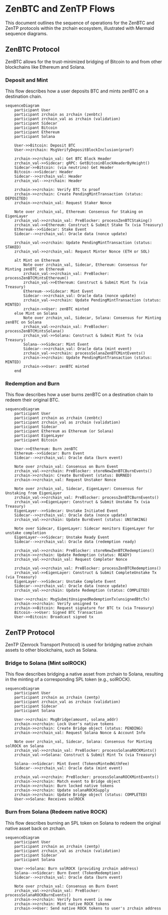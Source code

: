 # ZenBTC and ZenTP Flows

This document outlines the sequence of operations for the ZenBTC and ZenTP protocols within the zrchain ecosystem, illustrated with Mermaid sequence diagrams.

## ZenBTC Protocol

ZenBTC allows for the trust-minimized bridging of Bitcoin to and from other blockchains like Ethereum and Solana.

### Deposit and Mint

This flow describes how a user deposits BTC and mints zenBTC on a destination chain.

```mermaid
sequenceDiagram
    participant User
    participant zrchain as zrchain (zenbtc)
    participant zrchain_val as zrchain (validation)
    participant Sidecar
    participant Bitcoin
    participant Ethereum
    participant Solana

    User->>Bitcoin: Deposit BTC
    User->>zrchain: MsgVerifyDepositBlockInclusion(proof)

    zrchain->>zrchain_val: Get BTC Block Header
    zrchain_val->>Sidecar: gRPC: GetBitcoinBlockHeaderByHeight()
    Sidecar->>Bitcoin: (via neutrino) Get Header
    Bitcoin-->>Sidecar: Header
    Sidecar-->>zrchain_val: Header
    zrchain_val-->>zrchain: Header

    zrchain->>zrchain: Verify BTC tx proof
    zrchain->>zrchain: Create PendingMintTransaction (status: DEPOSITED)
    zrchain->>zrchain_val: Request Staker Nonce

    Note over zrchain_val, Ethereum: Consensus for Staking on EigenLayer
    zrchain_val->>zrchain_val: PreBlocker: processZenBTCStaking()
    zrchain_val->>Ethereum: Construct & Submit Stake Tx (via Treasury)
    Ethereum-->>Sidecar: Stake Event
    Sidecar-->>zrchain_val: Oracle data (nonce update)

    zrchain_val->>zrchain: Update PendingMintTransaction (status: STAKED)
    zrchain_val->>zrchain_val: Request Minter Nonce (ETH or SOL)

    alt Mint on Ethereum
        Note over zrchain_val, Sidecar, Ethereum: Consensus for Minting zenBTC on Ethereum
        zrchain_val->>zrchain_val: PreBlocker: processZenBTCMintsEthereum()
        zrchain_val->>Ethereum: Construct & Submit Mint Tx (via Treasury)
        Ethereum-->>Sidecar: Mint Event
        Sidecar-->>zrchain_val: Oracle data (nonce update)
        zrchain_val->>zrchain: Update PendingMintTransaction (status: MINTED)
        zrchain->>User: zenBTC minted
    else Mint on Solana
        Note over zrchain_val, Sidecar, Solana: Consensus for Minting zenBTC on Solana
        zrchain_val->>zrchain_val: PreBlocker: processZenBTCMintsSolana()
        zrchain_val->>Solana: Construct & Submit Mint Tx (via Treasury)
        Solana-->>Sidecar: Mint Event
        Sidecar-->>zrchain_val: Oracle data (mint event)
        zrchain_val->>zrchain: processSolanaZenBTCMintEvents()
        zrchain->>zrchain: Update PendingMintTransaction (status: MINTED)
        zrchain->>User: zenBTC minted
    end
```

### Redemption and Burn

This flow describes how a user burns zenBTC on a destination chain to redeem their original BTC.

```mermaid
sequenceDiagram
    participant User
    participant zrchain as zrchain (zenbtc)
    participant zrchain_val as zrchain (validation)
    participant Sidecar
    participant Ethereum as Ethereum (or Solana)
    participant EigenLayer
    participant Bitcoin

    User->>Ethereum: Burn zenBTC
    Ethereum-->>Sidecar: Burn Event
    Sidecar-->>zrchain_val: Oracle data (burn event)

    Note over zrchain_val: Consensus on Burn Event
    zrchain_val->>zrchain: PreBlocker: storeNewZenBTCBurnEvents()
    zrchain->>zrchain: Create BurnEvent (status: BURNED)
    zrchain->>zrchain_val: Request Unstaker Nonce

    Note over zrchain_val, Sidecar, EigenLayer: Consensus for Unstaking from EigenLayer
    zrchain_val->>zrchain_val: PreBlocker: processZenBTCBurnEvents()
    zrchain_val->>EigenLayer: Construct & Submit Unstake Tx (via Treasury)
    EigenLayer-->>Sidecar: Unstake Initiated Event
    Sidecar-->>zrchain_val: Oracle data (nonce update)
    zrchain_val->>zrchain: Update BurnEvent (status: UNSTAKING)

    Note over Sidecar, EigenLayer: Sidecar monitors EigenLayer for unstake completion
    EigenLayer-->>Sidecar: Unstake Ready Event
    Sidecar-->>zrchain_val: Oracle data (redemption ready)

    zrchain_val->>zrchain: PreBlocker: storeNewZenBTCRedemptions()
    zrchain->>zrchain: Update Redemption (status: READY)
    zrchain_val->>zrchain_val: Request Completer Nonce

    zrchain_val->>zrchain_val: PreBlocker: processZenBTCRedemptions()
    zrchain_val->>EigenLayer: Construct & Submit CompleteUnstake Tx (via Treasury)
    EigenLayer-->>Sidecar: Unstake Complete Event
    Sidecar-->>zrchain_val: Oracle data (nonce update)
    zrchain_val->>zrchain: Update Redemption (status: COMPLETED)

    User->>zrchain: MsgSubmitUnsignedRedemptionTx(unsignedBtcTx)
    zrchain->>zrchain: Verify unsigned tx
    zrchain->>Bitcoin: Request signature for BTC tx (via Treasury)
    Bitcoin-->>User: Signed BTC Transaction
    User->>Bitcoin: Broadcast signed tx
```

## ZenTP Protocol

ZenTP (Zenrock Transport Protocol) is used for bridging native zrchain assets to other blockchains, such as Solana.

### Bridge to Solana (Mint solROCK)

This flow describes bridging a native asset from zrchain to Solana, resulting in the minting of a corresponding SPL token (e.g., solROCK).

```mermaid
sequenceDiagram
    participant User
    participant zrchain as zrchain (zentp)
    participant zrchain_val as zrchain (validation)
    participant Sidecar
    participant Solana

    User->>zrchain: MsgBridge(amount, solana_addr)
    zrchain->>zrchain: Lock User's native tokens
    zrchain->>zrchain: Create Bridge object (status: PENDING)
    zrchain->>zrchain_val: Request Solana Nonce & Account Info

    Note over zrchain_val, Sidecar, Solana: Consensus for Minting solROCK on Solana
    zrchain_val->>zrchain_val: PreBlocker: processSolanaROCKMints()
    zrchain_val->>Solana: Construct & Submit Mint Tx (via Treasury)

    Solana-->>Sidecar: Mint Event (TokensMintedWithFee)
    Sidecar-->>zrchain_val: Oracle data (mint event)

    zrchain_val->>zrchain: PreBlocker: processSolanaROCKMintEvents()
    zrchain->>zrchain: Match event to Bridge object
    zrchain->>zrchain: Burn locked native tokens
    zrchain->>zrchain: Update solanaROCKSupply
    zrchain->>zrchain: Update Bridge object (status: COMPLETED)
    User->>Solana: Receives solROCK
```

### Burn from Solana (Redeem native ROCK)

This flow describes burning an SPL token on Solana to redeem the original native asset back on zrchain.

```mermaid
sequenceDiagram
    participant User
    participant zrchain as zrchain (zentp)
    participant zrchain_val as zrchain (validation)
    participant Sidecar
    participant Solana

    User->>Solana: Burn solROCK (providing zrchain address)
    Solana-->>Sidecar: Burn Event (TokenRedemption)
    Sidecar-->>zrchain_val: Oracle data (burn event)

    Note over zrchain_val: Consensus on Burn Event
    zrchain_val->>zrchain_val: PreBlocker: processSolanaROCKBurnEvents()
    zrchain->>zrchain: Verify burn event is new
    zrchain->>zrchain: Mint native ROCK tokens
    zrchain->>User: Send native ROCK tokens to user's zrchain address
```
